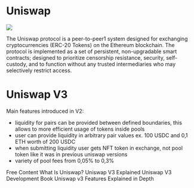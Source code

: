 # Uniswap
![](https://www.creativefabrica.com/wp-content/uploads/2021/08/20/Uniswap-Cryptocurrency-Coin-Graphics-16082359-1-1-580x387.jpg)

The Uniswap protocol is a peer-to-peer1 system designed for exchanging cryptocurrencies (ERC-20 Tokens) on the Ethereum blockchain. The protocol is implemented as a set of persistent, non-upgradable smart contracts; designed to prioritize censorship resistance, security, self-custody, and to function without any trusted intermediaries who may selectively restrict access.

# Uniswap V3

Main features introduced in V2:

- liquidity for pairs can be provided between defined boundaries, this allows to more efficient usage of tokens inside pools
- user can provide liquidity in arbitrary pair values ex. 100 USDC and 0,1 ETH worth of 200 USDC
- when submitting liquidity user gets NFT token in exchange, not pool token like it was in previous uniswap versions
- variety of pool fees from 0,05% to 0,3%

<ResourceGroupTitle>Free Content</ResourceGroupTitle>
<BadgeLink badgeText='Read' colorScheme='yellow' href='https://docs.uniswap.org/protocol/introduction'>What Is Uniswap?</BadgeLink>
<BadgeLink badgeText='Read' colorScheme='yellow' href='https://10clouds.com/blog/defi/uniswap-v3-explained/'>Uniswap V3 Explained</BadgeLink>
<BadgeLink badgeText='Read' colorScheme='yellow' href='https://uniswapv3book.com/'>Uniswap V3 Development Book</BadgeLink>
<BadgeLink badgeText='Read' colorScheme='yellow' href='https://medium.com/taipei-ethereum-meetup/uniswap-v3-features-explained-in-depth-178cfe45f223'>Uniswap 
v3 Features Explained in Depth</BadgeLink>